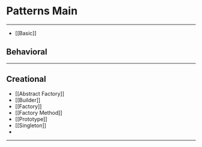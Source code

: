 # Patterns Main
***
- [[Basic]]
## Behavioral

***
## Creational
- [[Abstract Factory]]
- [[Builder]]
- [[Factory]]
- [[Factory Method]]
- [[Prototype]]
- [[Singleton]]
- 
***
